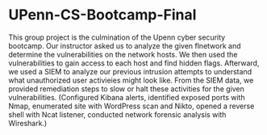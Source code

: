 # UPenn-CS-Bootcamp-Final
This group project is the culmination of the Upenn cyber security bootcamp.  Our instructor asked us to analyze the given flnetwork and determine the vulnerabilities on the network hosts.  We then used the vulnerabilities to gain access to each host and find hidden flags.  Afterward, we used a SIEM to analyze our previous intrusion attempts to understand what unauthorized user activieies might look like.  From the SIEM data, we provided remediation steps to slow or halt these activities for the given vulnerabilities.  (Configured Kibana alerts, identified exposed ports with Nmap, enumerated site with WordPress scan and Nikto, opened a reverse shell with Ncat listener, conducted network forensic analysis with Wireshark.)

